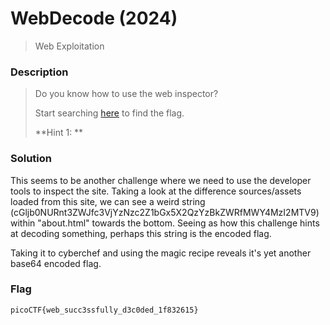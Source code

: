 # WebDecode (2024)
> Web Exploitation

### Description
> Do you know how to use the web inspector?
> 
> Start searching [here](http://titan.picoctf.net:54494/) to find the flag.
>
> **Hint 1: **

### Solution
This seems to be another challenge where we need to use the developer tools to inspect the site. Taking a look at the difference sources/assets loaded from this site, we can see a weird string (cGljb0NURnt3ZWJfc3VjYzNzc2Z1bGx5X2QzYzBkZWRfMWY4MzI2MTV9) within "about.html" towards the bottom. Seeing as how this challenge hints at decoding something, perhaps this string is the encoded flag.

Taking it to cyberchef and using the magic recipe reveals it's yet another base64 encoded flag.

### Flag
`picoCTF{web_succ3ssfully_d3c0ded_1f832615}`
